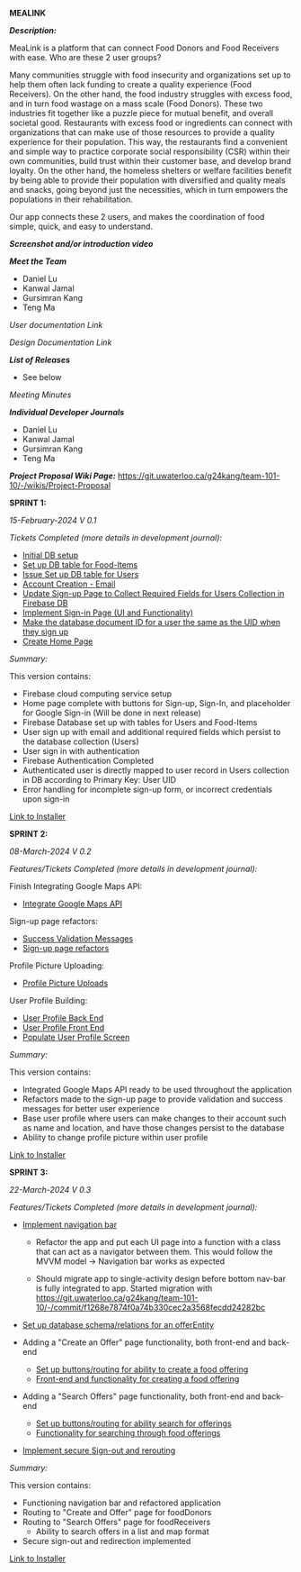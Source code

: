 **MEALINK**


**_Description:_**

MeaLink is a platform that can connect Food Donors and Food Receivers with ease. Who are these 2 user groups?

Many communities struggle with food insecurity and organizations set up to help them often lack funding to create a quality experience (Food Receivers). On the other hand, the food industry struggles with excess food, and in turn food wastage on a mass scale (Food Donors). These two industries fit together like a puzzle piece for mutual benefit, and overall societal good. Restaurants with excess food or ingredients can connect with organizations that can make use of those resources to provide a quality experience for their population. This way, the restaurants find a convenient and simple way to practice corporate social responsibility (CSR) within their own communities, build trust within their customer base, and develop brand loyalty. On the other hand, the homeless shelters or welfare facilities benefit by being able to provide their population with diversified and quality meals and snacks, going beyond just the necessities, which in turn empowers the populations in their rehabilitation.

Our app connects these 2 users, and makes the coordination of food simple, quick, and easy to understand.


**_Screenshot and/or introduction video_**

**_Meet the Team_**
- Daniel Lu
- Kanwal Jamal
- Gursimran Kang
- Teng Ma


_User documentation Link_

_Design Documentation Link_

**_List of Releases_**
- See below

_Meeting Minutes_

**_Individual Developer Journals_**

- Daniel Lu
- Kanwal Jamal
- Gursimran Kang
- Teng Ma


**_Project Proposal Wiki Page:_** https://git.uwaterloo.ca/g24kang/team-101-10/-/wikis/Project-Proposal

**SPRINT 1:**

_15-February-2024
V 0.1_


_Tickets Completed (more details in development journal):_

- [Initial DB setup](https://git.uwaterloo.ca/g24kang/team-101-10/-/issues/11)
- [Set up DB table for Food-Items](https://git.uwaterloo.ca/g24kang/team-101-10/-/issues/12)
- [Issue Set up DB table for Users](https://git.uwaterloo.ca/g24kang/team-101-10/-/issues/13)
- [Account Creation - Email](https://git.uwaterloo.ca/g24kang/team-101-10/-/issues/14)
- [Update Sign-up Page to Collect Required Fields for Users Collection in Firebase DB](https://git.uwaterloo.ca/g24kang/team-101-10/-/issues/19)
- [Implement Sign-in Page (UI and Functionality)](https://git.uwaterloo.ca/g24kang/team-101-10/-/issues/21)
- [Make the database document ID for a user the same as the UID when they sign up](https://git.uwaterloo.ca/g24kang/team-101-10/-/issues/22)
- [Create Home Page](https://git.uwaterloo.ca/g24kang/team-101-10/-/issues/23)

_Summary:_

This version contains:
- Firebase cloud computing service setup
- Home page complete with buttons for Sign-up, Sign-In, and placeholder for Google Sign-in (Will be done in next release)
- Firebase Database set up with tables for Users and Food-Items
- User sign up with email and additional required fields which persist to the database collection (Users)
- User sign in with authentication
- Firebase Authentication Completed
- Authenticated user is directly mapped to user record in Users collection in DB according to Primary Key: User UID 
- Error handling for incomplete sign-up form, or incorrect credentials upon sign-in


[Link to Installer](https://git.uwaterloo.ca/g24kang/team-101-10/-/blob/a00974858b9f8ce5d77211fa2313f23bfbac6189/Releases/v0.1/app-debug.apk)


**SPRINT 2:**

_08-March-2024
V 0.2_


_Features/Tickets Completed (more details in development journal):_

Finish Integrating Google Maps API:
- [Integrate Google Maps API](https://git.uwaterloo.ca/g24kang/team-101-10/-/issues/17)

Sign-up page refactors:
- [Success Validation Messages](https://git.uwaterloo.ca/g24kang/team-101-10/-/issues/32)
- [Sign-up page refactors](https://git.uwaterloo.ca/g24kang/team-101-10/-/issues/28)


Profile Picture Uploading:
- [Profile Picture Uploads](https://git.uwaterloo.ca/g24kang/team-101-10/-/issues/29)

User Profile Building:
- [User Profile Back End](https://git.uwaterloo.ca/g24kang/team-101-10/-/issues/26)
- [User Profile Front End](https://git.uwaterloo.ca/g24kang/team-101-10/-/issues/25)
- [Populate User Profile Screen](https://git.uwaterloo.ca/g24kang/team-101-10/-/issues/31)



_Summary:_

This version contains:
- Integrated Google Maps API ready to be used throughout the application
- Refactors made to the sign-up page to provide validation and success messages for better user experience
- Base user profile where users can make changes to their account such as name and location, and have those changes persist to the database
- Ability to change profile picture within user profile

[Link to Installer](https://git.uwaterloo.ca/g24kang/team-101-10/-/blob/bb595f2be547a1ab595df110ffdbd34e16aec338/Releases/v0.2/app-debug.apk)


**SPRINT 3:**

_22-March-2024
V 0.3_

_Features/Tickets Completed (more details in development journal):_

- [Implement navigation bar](https://git.uwaterloo.ca/g24kang/team-101-10/-/issues/34)
  - Refactor the app and put each UI page into a function with a class that can act as a navigator between them. This would follow the MVVM model -> Navigation bar works as expected

  - Should migrate app to single-activity design before bottom nav-bar is fully integrated to app. Started migration with https://git.uwaterloo.ca/g24kang/team-101-10/-/commit/f1268e7874f0a74b330cec2a3568fecdd24282bc

- [Set up database schema/relations for an offerEntity](https://git.uwaterloo.ca/g24kang/team-101-10/-/issues/7)

- Adding a "Create an Offer" page functionality, both front-end and back-end
  - [Set up buttons/routing for ability to create a food offering](https://git.uwaterloo.ca/g24kang/team-101-10/-/issues/8)
  - [Front-end and functionality for creating a food offering](https://git.uwaterloo.ca/g24kang/team-101-10/-/issues/35)

- Adding a "Search Offers" page functionality, both front-end and back-end
  - [Set up buttons/routing for ability search for offerings](https://git.uwaterloo.ca/g24kang/team-101-10/-/issues/4)
  - [Functionality for searching through food offerings](https://git.uwaterloo.ca/g24kang/team-101-10/-/issues/36)

- [Implement secure Sign-out and rerouting](https://git.uwaterloo.ca/g24kang/team-101-10/-/issues/37)

_Summary:_

This version contains:
- Functioning navigation bar and refactored application
- Routing to "Create and Offer" page for foodDonors
- Routing to "Search Offers" page for foodReceivers
  - Ability to search offers in a list and map format 
- Secure sign-out and redirection implemented


[Link to Installer](https://git.uwaterloo.ca/g24kang/team-101-10/-/blob/main/Releases/v0.3/app-debug.apk)
